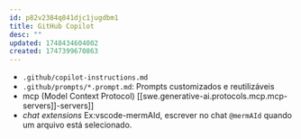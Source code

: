```yaml
---
id: p82v2384q841djc1jugdbm1
title: GitHub Copilot
desc: ""
updated: 1748434604002
created: 1747399670863
---
```


- `.github/copilot-instructions.md`
- `.github/prompts/*.prompt.md`: Prompts customizados e reutilizáveis
- mcp (Model Context Protocol) [[swe.generative-ai.protocols.mcp.mcp-servers]]-servers]]
- _chat extensions_ Ex:vscode-mermAId, escrever no chat `@mermAId` quando um arquivo está selecionado.
